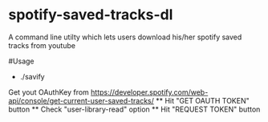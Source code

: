 # spotify-saved-tracks-dl

A command line utilty which lets users download his/her spotify saved tracks from youtube

#Usage
* ./savify <OAuthKey> 

Get yout OAuthKey from https://developer.spotify.com/web-api/console/get-current-user-saved-tracks/
** Hit "GET OAUTH TOKEN" button
** Check "user-library-read" option
** Hit "REQUEST TOKEN" button
